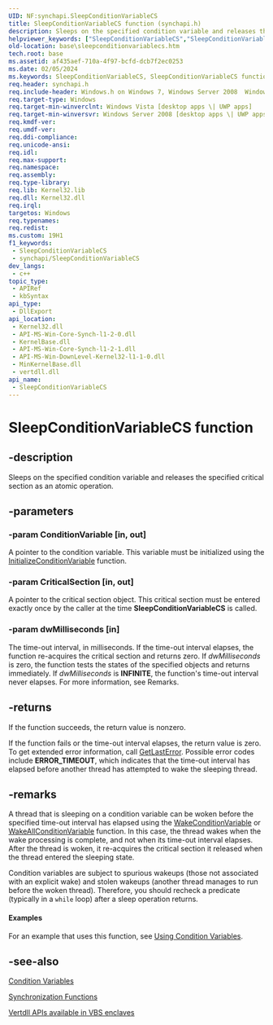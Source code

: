 ```yaml
---
UID: NF:synchapi.SleepConditionVariableCS
title: SleepConditionVariableCS function (synchapi.h)
description: Sleeps on the specified condition variable and releases the specified critical section as an atomic operation.
helpviewer_keywords: ["SleepConditionVariableCS","SleepConditionVariableCS function","base.sleepconditionvariablecs","synchapi/SleepConditionVariableCS","winbase/SleepConditionVariableCS"]
old-location: base\sleepconditionvariablecs.htm
tech.root: base
ms.assetid: af435aef-710a-4f97-bcfd-dcb7f2ec0253
ms.date: 02/05/2024
ms.keywords: SleepConditionVariableCS, SleepConditionVariableCS function, base.sleepconditionvariablecs, synchapi/SleepConditionVariableCS, winbase/SleepConditionVariableCS
req.header: synchapi.h
req.include-header: Windows.h on Windows 7, Windows Server 2008  Windows Server 2008 R2
req.target-type: Windows
req.target-min-winverclnt: Windows Vista [desktop apps \| UWP apps]
req.target-min-winversvr: Windows Server 2008 [desktop apps \| UWP apps]
req.kmdf-ver: 
req.umdf-ver: 
req.ddi-compliance: 
req.unicode-ansi: 
req.idl: 
req.max-support: 
req.namespace: 
req.assembly: 
req.type-library: 
req.lib: Kernel32.lib
req.dll: Kernel32.dll
req.irql: 
targetos: Windows
req.typenames: 
req.redist: 
ms.custom: 19H1
f1_keywords:
 - SleepConditionVariableCS
 - synchapi/SleepConditionVariableCS
dev_langs:
 - c++
topic_type:
 - APIRef
 - kbSyntax
api_type:
 - DllExport
api_location:
 - Kernel32.dll
 - API-MS-Win-Core-Synch-l1-2-0.dll
 - KernelBase.dll
 - API-MS-Win-Core-Synch-l1-2-1.dll
 - API-MS-Win-DownLevel-Kernel32-l1-1-0.dll
 - MinKernelBase.dll
 - vertdll.dll
api_name:
 - SleepConditionVariableCS
---
```


# SleepConditionVariableCS function

## -description

Sleeps on the specified condition variable and releases the specified critical section as an atomic operation.

## -parameters

### -param ConditionVariable [in, out]

A pointer to the condition variable. This variable must be initialized using the [InitializeConditionVariable](nf-synchapi-initializeconditionvariable.md) function.

### -param CriticalSection [in, out]

A pointer to the critical section object. This critical section must be entered exactly once by the caller at the time **SleepConditionVariableCS** is called.

### -param dwMilliseconds [in]

The time-out interval, in milliseconds. If the time-out interval elapses, the function re-acquires the critical section and returns zero. If *dwMilliseconds* is zero, the function tests the states of the specified objects and returns immediately. If *dwMilliseconds* is **INFINITE**, the function's time-out interval never elapses. For more information, see Remarks.

## -returns

If the function succeeds, the return value is nonzero.

If the function fails or the time-out interval elapses, the return value is zero. To get extended error information, call [GetLastError](../errhandlingapi/nf-errhandlingapi-getlasterror.md). Possible error codes include **ERROR_TIMEOUT**, which indicates that the time-out interval has elapsed before another thread has attempted to wake the sleeping thread.

## -remarks

A thread that is sleeping on a condition variable can be woken before the specified time-out interval has elapsed  using the [WakeConditionVariable](nf-synchapi-wakeconditionvariable.md) or [WakeAllConditionVariable](nf-synchapi-wakeallconditionvariable.md) function. In this case, the thread wakes when the wake processing is complete, and not when its time-out interval elapses. After the thread is woken, it re-acquires the critical section it released when the thread entered the sleeping state.

Condition variables are subject to spurious wakeups (those not associated with an explicit wake) and stolen wakeups (another thread manages to run before the woken thread). Therefore, you should recheck a predicate (typically in a `while` loop) after a sleep operation returns.

#### Examples

For an example that uses this function, see [Using Condition Variables](/windows/win32/Sync/using-condition-variables).

## -see-also

[Condition Variables](/windows/win32/Sync/condition-variables)

[Synchronization Functions](/windows/win32/Sync/synchronization-functions)

[Vertdll APIs available in VBS enclaves](/windows/win32/trusted-execution/enclaves-available-in-vertdll)
